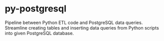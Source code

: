 # py-postgresql
Pipeline between Python ETL code and PostgreSQL data queries. Streamline creating tables and inserting data queries from Python scripts into given PostgreSQL database.
